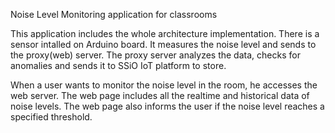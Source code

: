 Noise Level Monitoring application for classrooms

This application includes the whole architecture implementation. There is a sensor intalled on Arduino board. It measures the noise level and sends to the proxy(web) server. The proxy server analyzes the data, checks for anomalies and sends it to SSiO IoT platform to store.

When a user wants to monitor the noise level in the room, he accesses the web server. The web page includes all the realtime and historical data of noise levels. The web page also informs the user if the noise level reaches a specified threshold.
